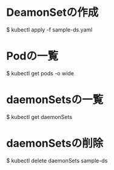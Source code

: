 # DeamonSetの作成
$ kubectl apply -f sample-ds.yaml

# Podの一覧
$ kubectl get pods -o wide
# daemonSetsの一覧
$ kubectl get daemonSets

# daemonSetsの削除
$ kubectl delete daemonSets sample-ds
